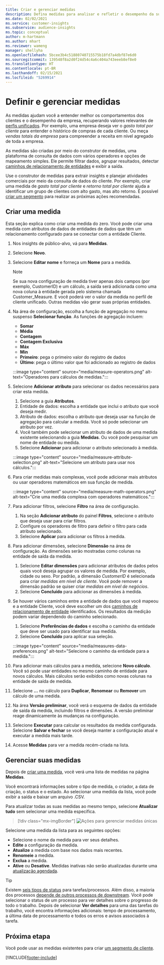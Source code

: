 ```yaml
---
title: Criar e gerenciar medidas
description: Defina medidas para analisar e refletir o desempenho da sua empresa.
ms.date: 02/02/2021
ms.service: customer-insights
ms.subservice: audience-insights
ms.topic: conceptual
author: m-hartmann
ms.author: mhart
ms.reviewer: wameng
manager: shellyha
ms.openlocfilehash: 5bcee3b4c51880740715575b18fd7a4dbf87e6d0
ms.sourcegitcommit: 139548f8a2d0f24d54c4a6c404a743eeeb8ef8e0
ms.translationtype: HT
ms.contentlocale: pt-BR
ms.lasthandoff: 02/15/2021
ms.locfileid: "5269914"
---
```

# <a name="define-and-manage-measures"></a>Definir e gerenciar medidas

As medidas ajudam você a entender melhor os comportamentos dos clientes e o desempenho da empresa, recuperando valores relevantes de [perfis unificados](data-unification.md). Por exemplo, uma empresa deseja ver o *gasto total por cliente* para entender o histórico de compras de cada cliente. Ou meça *vendas totais da empresa* para compreender a receita em nível agregado de toda a empresa.  

As medidas são criadas por meio do construtor de medidas, uma plataforma de consulta de dados com vários operadores e opções de mapeamento simples. Ele permite filtrar dados, agrupar resultados, detectar [caminhos de relacionamento de entidades](relationships.md) e exibir a saída.

Use o construtor de medidas para extrair insights e planejar atividades comerciais por meio da consulta de dados do cliente. Por exemplo, criar uma medida de *gasto total por cliente* e *retorno total por cliente* ajuda a identificar um grupo de clientes com alto gasto, mas alto retorno. É possível [criar um segmento](segments.md) para realizar as próximas ações recomendadas. 

## <a name="create-a-measure"></a>Criar uma medida

Esta seção explica como criar uma medida do zero. Você pode criar uma medida com atributos de dados de entidades de dados que têm um relacionamento configurado para se conectar com a entidade Cliente. 

1. Nos insights de público-alvo, vá para **Medidas**.

1. Selecione **Novo**.

1. Selecione **Editar nome** e forneça um **Nome** para a medida. 
   > [!NOTE]
   > Se sua nova configuração de medida tiver apenas dois campos (por exemplo, CustomerID) e um cálculo, a saída será adicionada como uma nova coluna à entidade gerada pelo sistema chamada Customer_Measure. E você poderá ver o valor da medida no perfil de cliente unificado. Outras medidas vão gerar suas próprias entidades.

1. Na área de configuração, escolha a função de agregação no menu suspenso **Selecionar função**. As funções de agregação incluem: 
   - **Somar**
   - **Média**
   - **Contagem**
   - **Contagem Exclusiva**
   - **Máx**
   - **Min**
   - **Primeiro**: pega o primeiro valor do registro de dados
   - **Último**: pega o último valor que foi adicionado ao registro de dados

   :::image type="content" source="media/measure-operators.png" alt-text="Operadores para cálculos de medidas.":::

1. Selecione **Adicionar atributo** para selecionar os dados necessários para criar esta medida.
   
   1. Selecione a guia **Atributos**. 
   1. Entidade de dados: escolha a entidade que inclui o atributo que você deseja medir. 
   1. Atributo de dados: escolha o atributo que deseja usar na função de agregação para calcular a medida. Você só pode selecionar um atributo por vez.
   1. Você também pode selecionar um atributo de dados de uma medida existente selecionando a guia **Medidas**. Ou você pode pesquisar um nome de entidade ou medida. 
   1. Selecione **Adicionar** para adicionar o atributo selecionado à medida.

   :::image type="content" source="media/measure-attribute-selection.png" alt-text="Selecione um atributo para usar nos cálculos.":::

1. Para criar medidas mais complexas, você pode adicionar mais atributos ou usar operadores matemáticos em sua função de medida.

   :::image type="content" source="media/measure-math-operators.png" alt-text="Crie uma medida complexa com operadores matemáticos.":::

1. Para adicionar filtros, selecione **Filtro** na área de configuração. 
  
   1. Na seção **Adicionar atributo** do painel **Filtros**, selecione o atributo que deseja usar para criar filtros.
   1. Configure os operadores de filtro para definir o filtro para cada atributo selecionado.
   1. Selecione **Aplicar** para adicionar os filtros à medida.

1. Para adicionar dimensões, selecione **Dimensão** na área de configuração. As dimensões serão mostradas como colunas na entidade de saída da medida.
   1. Selecione **Editar dimensões** para adicionar atributos de dados pelos quais você deseja agrupar os valores de medida. Por exemplo, cidade ou sexo. Por padrão, a dimensão *CustomerID* é selecionada para criar *medidas em nível de cliente*. Você pode remover a dimensão padrão se quiser criar *medidas em nível de negócios*.
   1. Selecione **Concluído** para adicionar as dimensões à medida.

1. Se houver vários caminhos entre a entidade de dados que você mapeou e a entidade Cliente, você deve escolher um dos [caminhos de relacionamento de entidade](relationships.md) identificados. Os resultados da medição podem variar dependendo do caminho selecionado.
   1. Selecione **Preferências de dados** e escolha o caminho da entidade que deve ser usado para identificar sua medida.
   1. Selecione **Concluído** para aplicar sua seleção. 

   :::image type="content" source="media/measures-data-preferences.png" alt-text="Selecione o caminho da entidade para a medida.":::

1. Para adicionar mais cálculos para a medida, selecione **Novo cálculo**. Você só pode usar entidades no mesmo caminho de entidade para novos cálculos. Mais cálculos serão exibidos como novas colunas na entidade de saída de medida.

1. Selecione **...** no cálculo para **Duplicar**, **Renomear** ou **Remover** um cálculo de uma medida.

1. Na área **Versão preliminar**, você verá o esquema de dados da entidade de saída da medida, incluindo filtros e dimensões. A versão preliminar reage dinamicamente às mudanças na configuração.

1. Selecione **Executar** para calcular os resultados da medida configurada. Selecione **Salvar e fechar** se você deseja manter a configuração atual e executar a medida mais tarde.

1. Acesse **Medidas** para ver a medida recém-criada na lista.

## <a name="manage-your-measures"></a>Gerenciar suas medidas

Depois de [criar uma medida](#create-a-measure), você verá uma lista de medidas na página **Medidas**.

Você encontrará informações sobre o tipo de medida, o criador, a data de criação, o status e o estado. Ao selecionar uma medida da lista, você pode exibir a saída e baixar um arquivo .CSV.

Para atualizar todas as suas medidas ao mesmo tempo, selecione **Atualizar tudo** sem selecionar uma medida específica.

> [!div class="mx-imgBorder"]
> ![Ações para gerenciar medidas únicas](media/measure-actions.png "Ações para gerenciar medidas únicas")

Selecione uma medida da lista para as seguintes opções:

- Selecione o nome da medida para ver seus detalhes.
- **Edite** a configuração da medida.
- **Atualize** a medida com base nos dados mais recentes.
- **Renomeie** a medida.
- **Exclua** a medida.
- **Ative** ou **Desative**. Medidas inativas não serão atualizadas durante uma [atualização agendada](system.md#schedule-tab).

> [!TIP]
> Existem [seis tipos de status](system.md#status-types) para tarefas/processos. Além disso, a maioria dos processos [depende de outros processos de downstream](system.md#refresh-policies). Você pode selecionar o status de um processo para ver detalhes sobre o progresso de todo o trabalho. Depois de selecionar **Ver detalhes** para uma das tarefas do trabalho, você encontra informações adicionais: tempo de processamento, a última data de processamento e todos os erros e avisos associados à tarefa.

## <a name="next-step"></a>Próxima etapa

Você pode usar as medidas existentes para criar [um segmento de cliente](segments.md).


[!INCLUDE[footer-include](../includes/footer-banner.md)]